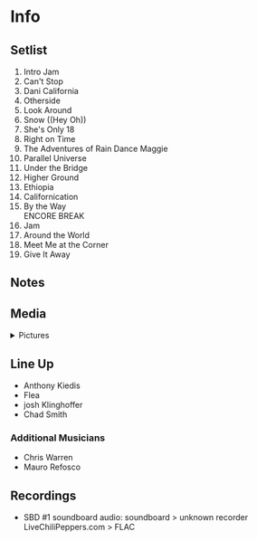 # Info

## Setlist

1. Intro Jam
2. Can't Stop
3. Dani California
4. Otherside
5. Look Around
6. Snow ((Hey Oh))
7. She's Only 18
8. Right on Time
9. The Adventures of Rain Dance Maggie
10. Parallel Universe
11. Under the Bridge
12. Higher Ground
13. Ethiopia
14. Californication
15. By the Way
<br> ENCORE BREAK
16. Jam
17. Around the World
18. Meet Me at the Corner
19. Give It Away

## Notes

## Media 

<details>
  <summary>Pictures</summary>
  <!--<img alt="Setlist" title="Setlist" src="_.jpg" height="200" />-->
</details>

## Line Up

* Anthony Kiedis
* Flea
* josh Klinghoffer
* Chad Smith

### Additional Musicians

* Chris Warren  
* Mauro Refosco

## Recordings

* SBD #1 soundboard audio: soundboard > unknown recorder LiveChiliPeppers.com > FLAC	
